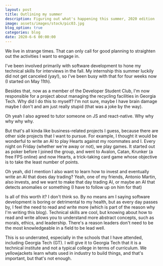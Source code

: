 ```yaml
---
layout: post
title: Outlining my summer
description: Figuring out what's happening this summer, 2020 edition
image: assets/images/stock/pic03.jpg
blog_option: true
categories: blog
date: 2020-6-6 00:00:00
---
```


We live in strange times. That can only call for good planning to straighten out the activities I want to engage in.

I've been involved primarily with software development to hone my technical skills for interviews in the fall. My internship this summer luckily did not get canceled (yay!), so I've been busy with that for four weeks now (I started on May 11th).

<!-- more -->

Besides that, now as a member of the Developer Student Club, I'm now responsible for a project about managing the recycling facilities in Georgia Tech. Why did I do this to myself? I'm not sure, maybe I have brain damage maybe I don't and am just really stupid (that was a joke by the way).

Oh yeah I also agreed to tutor someone on JS and react-native. Why why why why why.

But that's all kinda like business-related projects I guess, because there are other side projects that I want to pursue. For example, I thought it would be wonderful to write an AI to play Hearts against my roommates and I. Every night on Friday (whether we're away or not), we play games. It started out as poker before I joined the group, and went to Avalon, Catan, Krunker (a free FPS online) and now Hearts, a trick-taking card game whose objective is to take the least number of points.

Oh yeah, did I mention I also want to learn how to invest and eventually write an AI that does day trading? Yeah, one of my friends, Antonio Martin, also invests, and we want to make that day trading AI, or maybe an AI that detects anomalies or something (I have to follow up on him for that)

Is all of this worth it? I don't think so. By no means am I saying software development is boring or detrimental to my health, but as every day passes by, I feel the need to read and write more (which is part of the reason why I'm writing this blog). Technical skills are cool, but knowing about how to read and write allows you to understand more abstract concepts, such as morals, ethics, and leadership. There's a reason leaders don't need to be the most knowledgeable in a field to be lead well.

This is so underrated, especially in the schools that I have attended, including Georgia Tech (GT). I will give it to Georgia Tech that it is a technical institute and not a typical college in terms of curriculum. We yellowjackets learn whats used in industry to build things, and that's important, but that's not enough.
